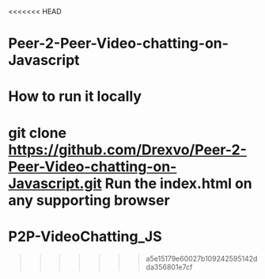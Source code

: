 <<<<<<< HEAD
# Peer-2-Peer-Video-chatting-on-Javascript

# How to run it locally
git clone https://github.com/Drexvo/Peer-2-Peer-Video-chatting-on-Javascript.git
Run the index.html on any supporting browser
=======
# P2P-VideoChatting_JS
>>>>>>> a5e15179e60027b109242595142dda356801e7cf
